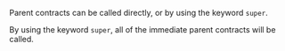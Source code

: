 Parent contracts can be called directly, or by using the keyword `super`.

By using the keyword `super`, all of the immediate parent contracts will be called.
